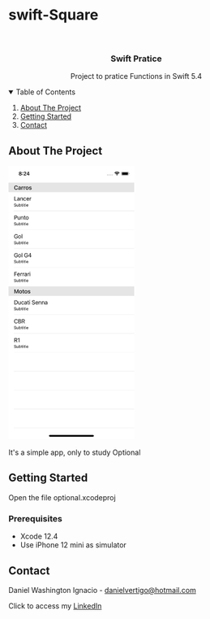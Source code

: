 # swift-Square

<!-- PROJECT LOGO -->
<br />
<p align="center">

  <h3 align="center">Swift Pratice</h3>
  <p align="center">
    Project to pratice Functions in Swift 5.4
  </p>
</p>



<!-- TABLE OF CONTENTS -->
<details open="open">
  <summary>Table of Contents</summary>
  <ol>
    <li>
      <a href="#about-the-project">About The Project</a>
    </li>
    <li>
      <a href="#getting-started">Getting Started</a>
    </li>
    <li><a href="#contact">Contact</a></li>
  </ol>
</details>



<!-- ABOUT THE PROJECT -->
## About The Project
<p float="left">
  <img src="https://github.com/Dwashi2/swift-TableView/blob/main/1.png" width="248">
</p>
 
 


It's a simple app, only to study Optional


<!-- GETTING STARTED -->
## Getting Started

Open the file optional.xcodeproj 

### Prerequisites

* Xcode 12.4
* Use iPhone 12 mini as simulator 

<!-- CONTACT -->
## Contact

Daniel Washington Ignacio - danielvertigo@hotmail.com

Click to access my [LinkedIn](https://www.linkedin.com/in/daniel-washington-ignacio-ab439b164/)
